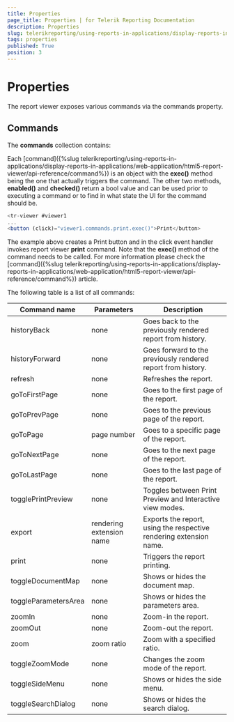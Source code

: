 ```yaml
---
title: Properties
page_title: Properties | for Telerik Reporting Documentation
description: Properties
slug: telerikreporting/using-reports-in-applications/display-reports-in-applications/web-application/angular-report-viewer/api-reference/properties
tags: properties
published: True
position: 3
---
```

<style>
table th:first-of-type {
    width: 25%;
}
table th:nth-of-type(2) {
    width: 25%;
}
table th:nth-of-type(3) {
    width: 50%;
}
</style>

# Properties

The report viewer exposes various commands via the commands property.

## Commands

The __commands__ collection contains: 

Each [command]({%slug telerikreporting/using-reports-in-applications/display-reports-in-applications/web-application/html5-report-viewer/api-reference/command%}) is an object with the __exec()__ method being the one that actually triggers the command. The other two methods, __enabled()__ and __checked()__ return a bool value and can be used prior to executing a command or to find in what state the UI for the command should be. 
    
````TypeScript
<tr-viewer #viewer1
...
<button (click)="viewer1.commands.print.exec()">Print</button>
````

The example above creates a Print button and in the click event handler invokes report viewer __print__ command. Note that the __exec()__ method of the command needs to be called. For more information please check the [command]({%slug telerikreporting/using-reports-in-applications/display-reports-in-applications/web-application/html5-report-viewer/api-reference/command%}) article. 

The following table is a list of all commands: 

| Command name | Parameters | Description |
| ------ | ------ | ------ |
|historyBack|none|Goes back to the previously rendered report from history.|
|historyForward|none|Goes forward to the previously rendered report from history.|
|refresh|none|Refreshes the report.|
|goToFirstPage|none|Goes to the first page of the report.|
|goToPrevPage|none|Goes to the previous page of the report.|
|goToPage|page number|Goes to a specific page of the report.|
|goToNextPage|none|Goes to the next page of the report.|
|goToLastPage|none|Goes to the last page of the report.|
|togglePrintPreview|none|Toggles between Print Preview and Interactive view modes.|
|export|rendering extension name|Exports the report, using the respective rendering extension name.|
|print|none|Triggers the report printing.|
|toggleDocumentMap|none|Shows or hides the document map.|
|toggleParametersArea|none|Shows or hides the parameters area.|
|zoomIn|none|Zoom-in the report.|
|zoomOut|none|Zoom-out the report.|
|zoom|zoom ratio|Zoom with a specified ratio.|
|toggleZoomMode|none|Changes the zoom mode of the report.|
|toggleSideMenu|none|Shows or hides the side menu.|
|toggleSearchDialog|none|Shows or hides the search dialog.|

